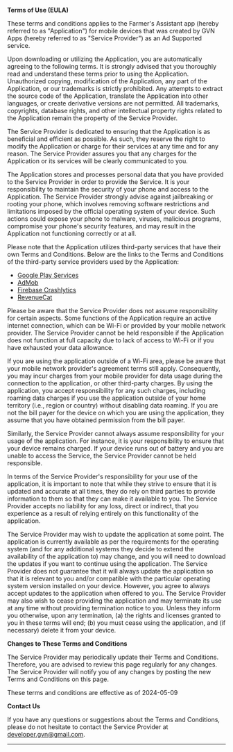 **Terms of Use (EULA)**

These terms and conditions applies to the Farmer's Assistant app (hereby referred to as "Application") for mobile devices that was created by GVN Apps (hereby referred to as "Service Provider") as an Ad Supported service.

Upon downloading or utilizing the Application, you are automatically agreeing to the following terms. 
It is strongly advised that you thoroughly read and understand these terms prior to using the Application. 
Unauthorized copying, modification of the Application, any part of the Application, or our trademarks is strictly prohibited. 
Any attempts to extract the source code of the Application, translate the Application into other languages, or create derivative versions are not permitted. 
All trademarks, copyrights, database rights, and other intellectual property rights related to the Application remain the property of the Service Provider.

The Service Provider is dedicated to ensuring that the Application is as beneficial and efficient as possible. 
As such, they reserve the right to modify the Application or charge for their services at any time and for any reason. 
The Service Provider assures you that any charges for the Application or its services will be clearly communicated to you.

The Application stores and processes personal data that you have provided to the Service Provider in order to provide the Service. 
It is your responsibility to maintain the security of your phone and access to the Application. 
The Service Provider strongly advise against jailbreaking or rooting your phone, which involves removing software restrictions and limitations imposed by the official operating system of your device. 
Such actions could expose your phone to malware, viruses, malicious programs, compromise your phone's security features, and may result in the Application not functioning correctly or at all.

Please note that the Application utilizes third-party services that have their own Terms and Conditions. 
Below are the links to the Terms and Conditions of the third-party service providers used by the Application:

*   [Google Play Services](https://policies.google.com/terms)
*   [AdMob](https://developers.google.com/admob/terms)
*   [Firebase Crashlytics](https://firebase.google.com/terms/crashlytics)
*   [RevenueCat](https://www.revenuecat.com/terms)

Please be aware that the Service Provider does not assume responsibility for certain aspects. 
Some functions of the Application require an active internet connection, which can be Wi-Fi or provided by your mobile network provider. 
The Service Provider cannot be held responsible if the Application does not function at full capacity due to lack of access to Wi-Fi or if you have exhausted your data allowance.

If you are using the application outside of a Wi-Fi area, please be aware that your mobile network provider's agreement terms still apply. 
Consequently, you may incur charges from your mobile provider for data usage during the connection to the application, or other third-party charges. 
By using the application, you accept responsibility for any such charges, including roaming data charges if you use the application outside of your home territory (i.e., region or country) without disabling data roaming. 
If you are not the bill payer for the device on which you are using the application, they assume that you have obtained permission from the bill payer.

Similarly, the Service Provider cannot always assume responsibility for your usage of the application. 
For instance, it is your responsibility to ensure that your device remains charged. 
If your device runs out of battery and you are unable to access the Service, the Service Provider cannot be held responsible.

In terms of the Service Provider's responsibility for your use of the application, it is important to note that while they strive to ensure that it is updated and accurate at all times, they do rely on third parties to provide information to them so that they can make it available to you. 
The Service Provider accepts no liability for any loss, direct or indirect, that you experience as a result of relying entirely on this functionality of the application.

The Service Provider may wish to update the application at some point. 
The application is currently available as per the requirements for the operating system (and for any additional systems they decide to extend the availability of the application to) may change, and you will need to download the updates if you want to continue using the application. 
The Service Provider does not guarantee that it will always update the application so that it is relevant to you and/or compatible with the particular operating system version installed on your device. 
However, you agree to always accept updates to the application when offered to you. 
The Service Provider may also wish to cease providing the application and may terminate its use at any time without providing termination notice to you. 
Unless they inform you otherwise, upon any termination, (a) the rights and licenses granted to you in these terms will end; (b) you must cease using the application, and (if necessary) delete it from your device.

**Changes to These Terms and Conditions**

The Service Provider may periodically update their Terms and Conditions. 
Therefore, you are advised to review this page regularly for any changes. 
The Service Provider will notify you of any changes by posting the new Terms and Conditions on this page.

These terms and conditions are effective as of 2024-05-09

**Contact Us**

If you have any questions or suggestions about the Terms and Conditions, please do not hesitate to contact the Service Provider at developer.gvn@gmail.com.

* * *